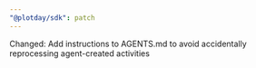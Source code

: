 ```yaml
---
"@plotday/sdk": patch
---
```


Changed: Add instructions to AGENTS.md to avoid accidentally reprocessing agent-created activities
